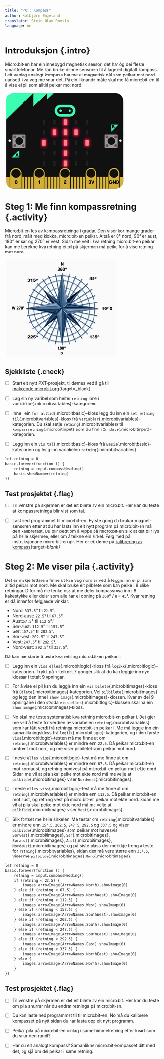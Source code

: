 ```yaml
---
title: "PXT: Kompass"
author: Kolbjørn Engeland
translator: Stein Olav Romslo
language: nn
---
```



# Introduksjon {.intro}

Micro:bit-en har ein innebygd magnetisk sensor, det har òg dei fleste
smarttelefonar. Me kan bruke denne sensoren til å lage eit digitalt kompass. I
eit vanleg analogt kompass har me ei magnetisk nål som peikar mot nord uansett
kva veg me snur det. På ein liknande måte skal me få micro:bit-en til å vise ei
pil som alltid peikar mot nord.

![Bilet av ein micro:bit som viser ei pil](pil.png)


# Steg 1: Me finn kompassretning {.activity}

Micro:bit-en les av kompassretninga i gradar. Den viser kor mange grader frå
nord, målt med klokka, micro:bit-en peikar. Altså er 0° nord,
90° er aust, 180° er sør og 270° er vest. Sidan
me veit i kva retning micro:bit-en peikar kan me berekne kva retning ei pil på
skjermen må peike for å vise retning mot nord.

![Bilete av ei kompassrose](kompassrose.png)

## Sjekkliste {.check}

- [ ] Start eit nytt PXT-prosjekt, til dømes ved å gå til
  [makecode.microbit.org](https://makecode.microbit.org/?lang=no){target=_blank}

- [ ] Lag ein ny varibel som heiter `retning` inne i
  `Variablar`{.microbitvariables}-kategorien.

- [ ] Inne i ein `for alltid`{.microbitbasic}-kloss legg du inn ein `set retning
  til`{.microbitvariables}-kloss  frå
  `Variablar`{.microbitvariables}-kategorien. Du skal setje
  `retning`{.microbitvariables} til `kompassretning`{.microbitinput} som du finn
  i `Inndata`{.microbitinput}-kategorien.

- [ ] Legg inn ein `vis tal`{.microbitbasic}-kloss frå
  `Basis`{.microbitbasic}-kategorien og legg inn variabelen
  `retning`{.microbitvariables}.

```microbit
let retning = 0
basic.forever(function () {
    retning = input.compassHeading()
    basic.showNumber(retning)
})
```

## Test prosjektet {.flag}

- [ ] Til venstre på skjermen er det eit bilete av ein micro:bit. Her kan du
  teste at kompassretninga blir vist som tal.

- [ ] Last ned programmet til micro:bit-en. Fyrste gong du brukar
  magnet-sensoren etter at du har lasta inn eit nytt program på micro:bit-en må
  den kalibrerast. Du blir bedt om å vippe på micro:bit-en slik at det blir lys
  på heile skjermen, eller om å teikne ein sirkel. Følg med på instruksjonane
  micro:bit-en gir. Her er eit døme på [kalibrering av
  kompass](https://dzwonsemrish7.cloudfront.net/items/3e0K2a0V3p0q1z1T352Y/compass%20calibration.mp4){target=_blank}_


# Steg 2: Me viser pila {.activity}

Det er mykje lettare å finne ut kva veg nord er ved å leggje inn ei pil som
alltid peikar mot nord. Me skal bruke eit pilbilete som kan peike i 8 ulike
retningar. Difor må me tenke oss at me deler kompassrosa inn i 8 kakestykke
eller delar som alle har ei opning på `360`° / `8` =
`45`°. Kvar retning er då innanfor følgjande vinklar:

* Nord: `337.5`° til `22.5`°.
* Nord-aust: `22.5`° til `67.5`°.
* Aust:`67.5`° til `112.5`°.'
* Sør-aust: `112.5`° til `157.5`°.
* Sør: `157.5`° til `202.5`°.
* Sør-vest: `202.5`° til `247.5`°.
* Vest: `247.5`° til `292.5`°.
* Nord-vest: `292.5`° til `337.5`°.

Då kan me starte å teste kva retning micro:bit-en peikar i.

- [ ] Legg inn ein `viss elles`{.microbitlogic}-kloss frå
  `logikk`{.microbitlogic}-kategorien. Trykk på `+`-teiknet 7 gonger slik at du
  kan leggje inn nye klossar i totalt 9 opningar.

- [ ] For å vise ei pil kan du leggje inn ein `vis
  bilete`{.microbitimages}-kloss frå `Bilete`{.microbitimages}-kategorien. Vel
  `pilbilete`{.microbitimages} og legg den inne i `show
  image`{.microbitimages}-klossen. Kvar av dei 9 opningane i den utvida `viss
  elles`{.microbitlogic}-klossen skal ha ein `show
  image`{.microbitimages}-kloss.

- [ ] No skal me teste systematisk kva retning micro:bit-en peikar i. Det gjer
  me ved å teste for verdien av variabelen `retning`{.microbitvariables} som har
  fått verdi frå retninga micro:bit-en peikar i. Me må leggje inn ein
  samanlikningskloss frå `logikk`{.microbitlogic}-kategorien, og i den fyrste
  `viss`{.microbitlogic}-testen må me finne ut om `retning`{.microbitvariables}
  er mindre enn `22.5`. Då peikar micro:bit-en omtrent mot nord, og me viser
  pilbiletet som peikar mot nord.

- [ ] I neste `elles viss`{.microbitlogic}-test må me finne ut om
  `retning`{.microbitvariables} er mindre enn `67.5`. Då peikar micro:bit-en mot
  nordaust, og retning nordvest på micro:bit-en peikar mot ekte nord. Sidan me
  vil at pila skal peike mot ekte nord må me velje at
  `pilbilde`{.microbitimages} viser `Nordvest`{.microbitimages}.

- [ ] I neste `elles viss`{.microbitlogic}-test må me finne ut om
  `retning`{.microbitvariables} er mindre enn `112.5`. Då peikar micro:bit-en
  mot aust, og retning vest på micro:bit-en peikar mot ekte nord. Sidan me vil
  at pila skal peike mot ekte nord må me velje at `pilbilde`{.microbitimages}
  viser `Vest`{.microbitimages}.

- [ ] Slik fortset me heile sirkelen. Me testar om `retning`{.microbitvariables}
  er mindre enn `157.5`, `202.5`, `247.5`, `292.5` og `337.5` og viser
  `pilbilde`{.microbitimages} som peikar mot høvesvis
  `Sørvest`{.microbitimages}, `Sør`{.microbitimages},
  `Søraust`{.microbitimages}, `Aust`{.microbitimages},
  `Nordaust`{.microbitimages} og på siste plass der me ikkje treng å teste for
  `retning`{.microbitvariables}, sidan den må vere større enn `337.5`, viser me
  `pilbilde`{.microbitimages} `Nord`{.microbitimages}.

```microbit
let retning = 0
basic.forever(function () {
    retning = input.compassHeading()
    if (retning < 22.5) {
        images.arrowImage(ArrowNames.North).showImage(0)
    } else if (retning < 67.5) {
        images.arrowImage(ArrowNames.NorthWest).showImage(0)
    } else if (retning < 112.5) {
        images.arrowImage(ArrowNames.West).showImage(0)
    } else if (retning < 157.5) {
        images.arrowImage(ArrowNames.SouthWest).showImage(0)
    } else if (retning < 202.5) {
        images.arrowImage(ArrowNames.South).showImage(0)
    } else if (retning < 247.5) {
        images.arrowImage(ArrowNames.SouthEast).showImage(0)
    } else if (retning < 292.5) {
        images.arrowImage(ArrowNames.East).showImage(0)
    } else if (retning < 337.5) {
        images.arrowImage(ArrowNames.NorthEast).showImage(0)
    } else {
        images.arrowImage(ArrowNames.North).showImage(0)
    }
})
```

## Test prosjektet {.flag}

- [ ] Til venstre på skjermen er det eit bilete av ein micro:bit. Her kan du
  teste om pila snurrar når du endrar retninga på micro:bit-en.

- [ ] Du kan laste ned programmet til til micro:bit-en. No må du kalibrere
  kompasset på nytt sidan du har lasta opp eit nytt programm.

- [ ] Peikar pila på micro:bit-en omlag i same himmelretning etter kvart som du
  snur den rundt?

- [ ] Har du eit analogt kompass? Samanlikne micro:bit-kompasset ditt med det,
  og sjå om dei peikar i same retning.
